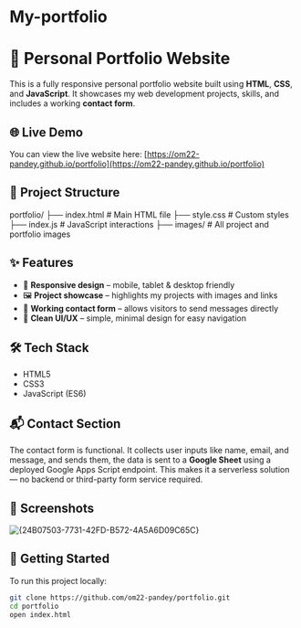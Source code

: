 # My-portfolio
# 💼 Personal Portfolio Website

This is a fully responsive personal portfolio website built using **HTML**, **CSS**, and **JavaScript**. It showcases my web development projects, skills, and includes a working **contact form**.

## 🌐 Live Demo

You can view the live website here: [https://om22-pandey.github.io/portfolio](https://om22-pandey.github.io/portfolio)

## 📁 Project Structure
portfolio/
├── index.html # Main HTML file
├── style.css # Custom styles
├── index.js # JavaScript interactions
├── images/ # All project and portfolio images

## ✨ Features

- 🎯 **Responsive design** – mobile, tablet & desktop friendly
- 🖼️ **Project showcase** – highlights my projects with images and links
- 📧 **Working contact form** – allows visitors to send messages directly
- 🌙 **Clean UI/UX** – simple, minimal design for easy navigation

## 🛠️ Tech Stack

- HTML5
- CSS3
- JavaScript (ES6)

## 📬 Contact Section

The contact form is functional. It collects user inputs like name, email, and message, and sends them, the data is sent to a **Google Sheet** using a deployed Google Apps Script endpoint. This makes it a serverless solution — no backend or third-party form service required.


## 📸 Screenshots

![{24B07503-7731-42FD-B572-4A5A6D09C65C}](https://github.com/user-attachments/assets/9b760a74-a09c-406e-98b2-12eb08b087d1)


## 📌 Getting Started

To run this project locally:

```bash
git clone https://github.com/om22-pandey/portfolio.git
cd portfolio
open index.html
